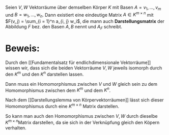 Seien $V, W$ Vektorräume über demselben Körper $K$ mit Basen $A = v_1, …, v_m$ und $B = w_1, …, w_n$. Dann existiert eine eindeutige Matrix $A \in K^{m \times n}$ mit
$F(v_j) = \sum_{i = 1}^n a_{i, j} w_i$, die mann auch **Darstellungsmatrix** der Abbildung $F$ bez. den Basen $A, B$ nennt und $A_F$ schreibt.

# Beweis:
Durch den [[Fundamentalsatz für endlichdimensionale Vektorräume]] wissen wir, dass sich die beiden Vektorräume $V, W$ jeweils isomorph durch den $K^m$ und den $K^n$ darstellen lassen.

Dann muss ein Homomorphismus zwischen $V$ und $W$ gleich sein zu dem Homomorphismus zwischen dem $K^m$ und dem $K^n$.

Nach dem [[Darstellungslemma von Körpervektorräumen]] lässt sich dieser Homomorphismus durch eine $K^{m \times n}$ Matrix darstellen.

So kann man auch den Homomorphismus zwischen $V, W$ durch dieselbe $K^{m \times n}$Matrix darstellen, da sie sich in der Verknüpfung gleich den Köpern verhalten. 

